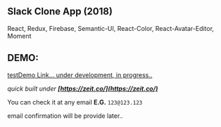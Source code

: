 ## Slack Clone App (2018)

React, Redux, Firebase, Semantic-UI, React-Color, React-Avatar-Editor, Moment

## DEMO:

[testDemo Link... under development, in progress..](https://create-react-app-d00a8euyw.now.sh/)

_quick built under **[https://zeit.co/](https://zeit.co/)**_

You can check it at any email
**E.G.** `123@123.123`

email confirmation will be provide later..
